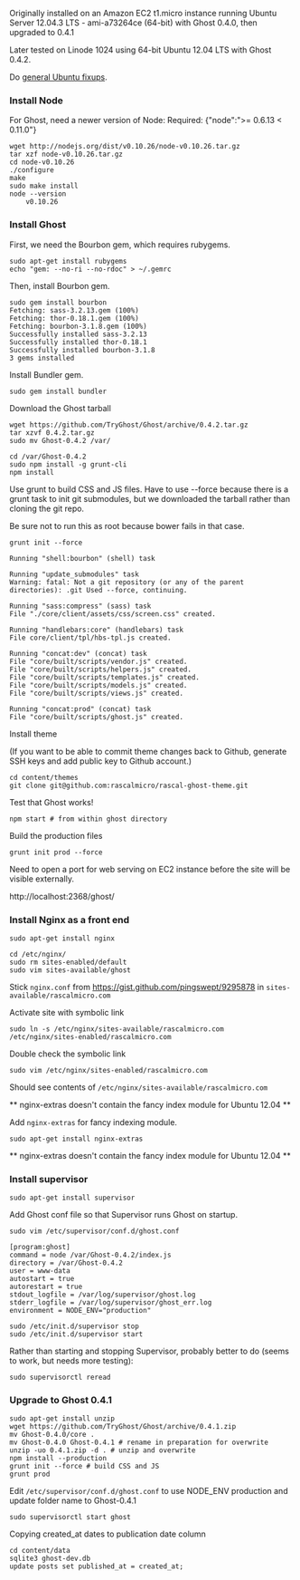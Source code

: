 Originally installed on an Amazon EC2 t1.micro instance running Ubuntu Server 12.04.3 LTS - ami-a73264ce (64-bit) with Ghost 0.4.0, then upgraded to 0.4.1

Later tested on Linode 1024 using 64-bit Ubuntu 12.04 LTS with Ghost 0.4.2.

Do [general Ubuntu fixups][1].

### Install Node ###

For Ghost, need a newer version of Node: Required: {"node":">= 0.6.13 < 0.11.0"}

    wget http://nodejs.org/dist/v0.10.26/node-v0.10.26.tar.gz
    tar xzf node-v0.10.26.tar.gz
    cd node-v0.10.26
    ./configure
    make
    sudo make install
    node --version
        v0.10.26

### Install Ghost ###

First, we need the Bourbon gem, which requires rubygems.

    sudo apt-get install rubygems
    echo "gem: --no-ri --no-rdoc" > ~/.gemrc

Then, install Bourbon gem.

    sudo gem install bourbon
    Fetching: sass-3.2.13.gem (100%)
    Fetching: thor-0.18.1.gem (100%)
    Fetching: bourbon-3.1.8.gem (100%)
    Successfully installed sass-3.2.13
    Successfully installed thor-0.18.1
    Successfully installed bourbon-3.1.8
    3 gems installed

Install Bundler gem.

    sudo gem install bundler

Download the Ghost tarball

    wget https://github.com/TryGhost/Ghost/archive/0.4.2.tar.gz
    tar xzvf 0.4.2.tar.gz
    sudo mv Ghost-0.4.2 /var/
    
    cd /var/Ghost-0.4.2
    sudo npm install -g grunt-cli
    npm install

Use grunt to build CSS and JS files. Have to use --force because there is a grunt task to init git submodules, but we downloaded the tarball rather than cloning the git repo.

Be sure not to run this as root because bower fails in that case.

    grunt init --force
    
    Running "shell:bourbon" (shell) task

    Running "update_submodules" task
    Warning: fatal: Not a git repository (or any of the parent directories): .git Used --force, continuing.
    
    Running "sass:compress" (sass) task
    File "./core/client/assets/css/screen.css" created.
    
    Running "handlebars:core" (handlebars) task
    File core/client/tpl/hbs-tpl.js created.
    
    Running "concat:dev" (concat) task
    File "core/built/scripts/vendor.js" created.
    File "core/built/scripts/helpers.js" created.
    File "core/built/scripts/templates.js" created.
    File "core/built/scripts/models.js" created.
    File "core/built/scripts/views.js" created.
    
    Running "concat:prod" (concat) task
    File "core/built/scripts/ghost.js" created.

Install theme

(If you want to be able to commit theme changes back to Github, generate SSH keys and add public key to Github account.)

    cd content/themes
    git clone git@github.com:rascalmicro/rascal-ghost-theme.git

Test that Ghost works!

    npm start # from within ghost directory

Build the production files

    grunt init prod --force

Need to open a port for web serving on EC2 instance before the site will be visible externally.

http://localhost:2368/ghost/

### Install Nginx as a front end ###

    sudo apt-get install nginx

    cd /etc/nginx/
    sudo rm sites-enabled/default
    sudo vim sites-available/ghost

Stick `nginx.conf` from https://gist.github.com/pingswept/9295878 in `sites-available/rascalmicro.com`

Activate site with symbolic link

    sudo ln -s /etc/nginx/sites-available/rascalmicro.com /etc/nginx/sites-enabled/rascalmicro.com

Double check the symbolic link

    sudo vim /etc/nginx/sites-enabled/rascalmicro.com

Should see contents of `/etc/nginx/sites-available/rascalmicro.com`

** nginx-extras doesn't contain the fancy index module for Ubuntu 12.04 **

Add `nginx-extras` for fancy indexing module.

    sudo apt-get install nginx-extras

** nginx-extras doesn't contain the fancy index module for Ubuntu 12.04 **

### Install supervisor ###

    sudo apt-get install supervisor

Add Ghost conf file so that Supervisor runs Ghost on startup.

    sudo vim /etc/supervisor/conf.d/ghost.conf

    [program:ghost]
    command = node /var/Ghost-0.4.2/index.js
    directory = /var/Ghost-0.4.2
    user = www-data
    autostart = true
    autorestart = true
    stdout_logfile = /var/log/supervisor/ghost.log
    stderr_logfile = /var/log/supervisor/ghost_err.log
    environment = NODE_ENV="production"

    sudo /etc/init.d/supervisor stop
    sudo /etc/init.d/supervisor start
    
Rather than starting and stopping Supervisor, probably better to do (seems to work, but needs more testing):

    sudo supervisorctl reread

### Upgrade to Ghost 0.4.1 ###

    sudo apt-get install unzip
    wget https://github.com/TryGhost/Ghost/archive/0.4.1.zip
    mv Ghost-0.4.0/core .
    mv Ghost-0.4.0 Ghost-0.4.1 # rename in preparation for overwrite
    unzip -uo 0.4.1.zip -d . # unzip and overwrite
    npm install --production
    grunt init --force # build CSS and JS
    grunt prod
    
Edit `/etc/supervisor/conf.d/ghost.conf` to use NODE_ENV production and update folder name to Ghost-0.4.1

    sudo supervisorctl start ghost

Copying created_at dates to publication date column

    cd content/data
    sqlite3 ghost-dev.db
    update posts set published_at = created_at;

[1]: https://github.com/pingswept/dev-log/blob/master/2014-04-ubuntu-fixups.markdown
